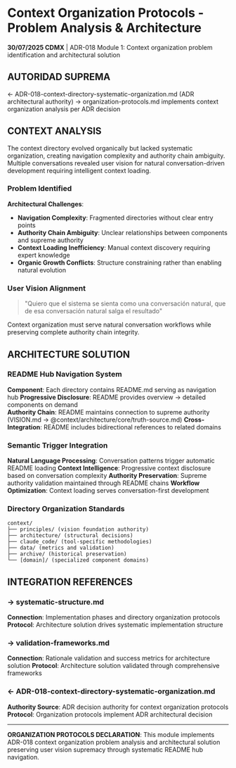 # Context Organization Protocols - Problem Analysis & Architecture

**30/07/2025 CDMX** | ADR-018 Module 1: Context organization problem identification and architectural solution

## AUTORIDAD SUPREMA
← ADR-018-context-directory-systematic-organization.md (ADR architectural authority) → organization-protocols.md implements context organization analysis per ADR decision

## CONTEXT ANALYSIS

The context directory evolved organically but lacked systematic organization, creating navigation complexity and authority chain ambiguity. Multiple conversations revealed user vision for natural conversation-driven development requiring intelligent context loading.

### Problem Identified

**Architectural Challenges**:
- **Navigation Complexity**: Fragmented directories without clear entry points
- **Authority Chain Ambiguity**: Unclear relationships between components and supreme authority
- **Context Loading Inefficiency**: Manual context discovery requiring expert knowledge
- **Organic Growth Conflicts**: Structure constraining rather than enabling natural evolution

### User Vision Alignment
> "Quiero que el sistema se sienta como una conversación natural, que de esa conversación natural salga el resultado"

Context organization must serve natural conversation workflows while preserving complete authority chain integrity.

## ARCHITECTURE SOLUTION

### README Hub Navigation System
**Component**: Each directory contains README.md serving as navigation hub
**Progressive Disclosure**: README provides overview → detailed components on demand  
**Authority Chain**: README maintains connection to supreme authority (VISION.md → @context/architecture/core/truth-source.md)
**Cross-Integration**: README includes bidirectional references to related domains

### Semantic Trigger Integration
**Natural Language Processing**: Conversation patterns trigger automatic README loading
**Context Intelligence**: Progressive context disclosure based on conversation complexity
**Authority Preservation**: Supreme authority validation maintained through README chains
**Workflow Optimization**: Context loading serves conversation-first development

### Directory Organization Standards
```
context/
├── principles/ (vision foundation authority)
├── architecture/ (structural decisions)
├── claude_code/ (tool-specific methodologies)  
├── data/ (metrics and validation)
├── archive/ (historical preservation)
└── [domain]/ (specialized component domains)
```

## INTEGRATION REFERENCES

### → systematic-structure.md
**Connection**: Implementation phases and directory organization protocols
**Protocol**: Architecture solution drives systematic implementation structure

### → validation-frameworks.md
**Connection**: Rationale validation and success metrics for architecture solution
**Protocol**: Architecture solution validated through comprehensive frameworks

### ← ADR-018-context-directory-systematic-organization.md
**Authority Source**: ADR decision authority for context organization protocols
**Protocol**: Organization protocols implement ADR architectural decision

---

**ORGANIZATION PROTOCOLS DECLARATION**: This module implements ADR-018 context organization problem analysis and architectural solution preserving user vision supremacy through systematic README hub navigation.